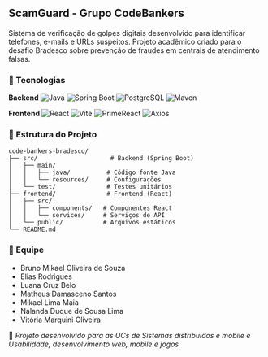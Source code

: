 ## ScamGuard - Grupo CodeBankers

Sistema de verificação de golpes digitais desenvolvido para identificar telefones, e-mails e URLs suspeitos. Projeto acadêmico criado para o desafio Bradesco sobre prevenção de fraudes em centrais de atendimento falsas.

### 🚀 Tecnologias

**Backend**
![Java](https://img.shields.io/badge/Java-ED8B00?style=for-the-badge&logo=openjdk&logoColor=white) ![Spring Boot](https://img.shields.io/badge/Spring_Boot-6DB33F?style=for-the-badge&logo=spring-boot&logoColor=white) ![PostgreSQL](https://img.shields.io/badge/PostgreSQL-316192?style=for-the-badge&logo=postgresql&logoColor=white) ![Maven](https://img.shields.io/badge/Maven-C71A36?style=for-the-badge&logo=apache-maven&logoColor=white)

**Frontend**
![React](https://img.shields.io/badge/React-20232A?style=for-the-badge&logo=react&logoColor=61DAFB) ![Vite](https://img.shields.io/badge/Vite-646CFF?style=for-the-badge&logo=vite&logoColor=white) ![PrimeReact](https://img.shields.io/badge/PrimeReact-007ACC?style=for-the-badge&logo=react&logoColor=white) ![Axios](https://img.shields.io/badge/Axios-5A29E4?style=for-the-badge&logo=axios&logoColor=white)

### 📂 Estrutura do Projeto

```
code-bankers-bradesco/
├── src/                    # Backend (Spring Boot)
│   ├── main/
│   │   ├── java/          # Código fonte Java
│   │   └── resources/     # Configurações
│   └── test/              # Testes unitários
├── frontend/              # Frontend (React)
│   ├── src/
│   │   ├── components/   # Componentes React
│   │   └── services/     # Serviços de API
│   └── public/           # Arquivos estáticos
└── README.md
```

### 👥 Equipe

- Bruno Mikael Oliveira de Souza
- Elias Rodrigues
- Luana Cruz Belo
- Matheus Damasceno Santos
- Mikael Lima Maia
- Nalanda Duque de Sousa Lima
- Vitória Marquini Oliveira


💼 _Projeto desenvolvido para as UCs de Sistemas distribuídos e mobile e Usabilidade, desenvolvimento web, mobile e jogos_
